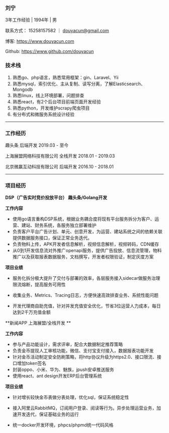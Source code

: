 ### 刘宁

3年工作经验 | 1994年 | 男 

联系方式： 	15258157582 ｜ [douyacun@gmail.com](mailto:douyacun@gmail.com)

博客:			   https://www.douyacun.com

Github: 	  	https://www.github.com/douyacun

### 技术栈

1. 熟悉go、php语言，熟悉常用框架：gin、Laravel、Yii
2. 熟悉mysql，索引优化、主从复制、读写分离，了解Elasticsearch、Mongodb
3. 熟悉linux，线上环境部署，问题排查
4. 熟悉react，有2个后台项目前端页面开发经验
5. 熟悉python，开发维护scrapy爬虫项目
6. 有分布式和微服务系统设计经验

---

### 工作经历


趣头条   									后端开发	2019.03 - 至今

上海展盟网络科技有限公司	全栈开发	2018.01 - 2019.03

北京微赢互动科技有限公司	后端开发	2016.10 - 2018.01

---

### 项目经历

**DSP（广告实时竞价投放平台） 	 趣头条/Golang开发**

**工作内容**

- 使用go语言重构DSP系统，根据业务耦合度将现有平台服务拆分为客户、运营、建站、财务系统，各服务独立部署维护
- 负责客户平台广告计划、单元、创意开发，为运营、建站系统之间的依赖关联提供数据服务接口，保证正常业务迭代。
- 负责物料上传，APK开发者信息解析，视频信息解析，视频转码，CDN缓存
- 从0到1开发信息流对外推广openapi服务，提供广告投放、信息流管理，物料推广以及获取报表数据服务，文档撰写，开发者权限验证，制定灰度方案

**项目业绩**

- 服务化拆分极大提升了交付与部署的效率，各层服务接入sidecar做服务治理限流熔断，提高服务可用性
- 收集业务、Metrics、Tracing日志，方便快速高效排查业务、系统性能问题

- 开发代理商自助充值，针对并发充值安全优化，节省3位运营人力成本，每日达到2千万充值金额

**新闻APP  	上海展盟/全栈开发  	**

**工作内容**

- 参与产品功能设计，需求评审，配合大数据制定推荐策略
- 负责金币提现人工审核功能，微信、支付宝支付接入，数据报表功能开发
- 针对金币活动制定安全防刷策略，将http协议升级为https2.0、接口限流、接口增加token签名
- 封装oppo、⼩⽶、华为、魅族，jpush安卓推送服务
- 使用react、ant design开发ERP后台管理系统

**项目业绩**

- 针对增长较快金币表做分表处理，优化sql，保证系统稳定性
- 接入阿里云RabbitMQ，订阅用户登录、阅读等行为。异步处理运营业务，加速开发迭代，保证基础业务的运行

-   统一docker开发环境，phpcs/phpmd统一代码风格

